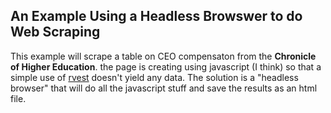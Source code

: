 ## An Example Using a Headless Browswer to do Web Scraping  
This example will scrape a table on CEO compensaton from the **Chronicle of Higher Education**. the page
is creating using javascript (I think) so that a simple use of [rvest](https://github.com/hadley/rvest) 
doesn't yield any data. The solution is a "headless browser" that will do all the javascript
stuff and save the results as an html file.
